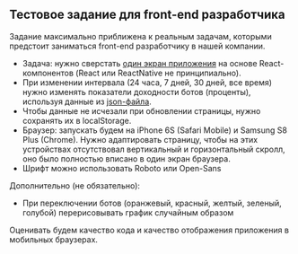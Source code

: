 ## Тестовое задание для front-end разработчика

Задание максимально приближена к реальным задачам, которыми предстоит заниматься front-end разработчику в нашей компании.

- Задача: нужно сверстать [один экран приложения](../frontend/layout_preview.png) на основе React-компонентов (React или ReactNative не принципиально).
- При изменении интервала (24 часа, 7 дней, 30 дней, все время) нужно изменять показатели доходности ботов (проценты), используя данные из [json-файла](../frontend/src).
- Чтобы данные не исчезали при обновлении страницы, нужно сохранять их в localStorage.
- Браузер: запускать будем на iPhone 6S (Safari Mobile) и Samsung S8 Plus (Chrome). Нужно адаптировать страницу, чтобы на этих устройствах отсутствовал вертикальный и горизонтальный скролл, оно было полностью вписано в один экран браузера.
- Шрифт можно использовать Roboto или Open-Sans

Дополнительно (не обязательно):

- При переключении ботов (оранжевый, красный, желтый, зеленый, голубой) перерисовывать график случайным образом

Оценивать будем качество кода и качество отображения приложения в мобильных браузерах.

